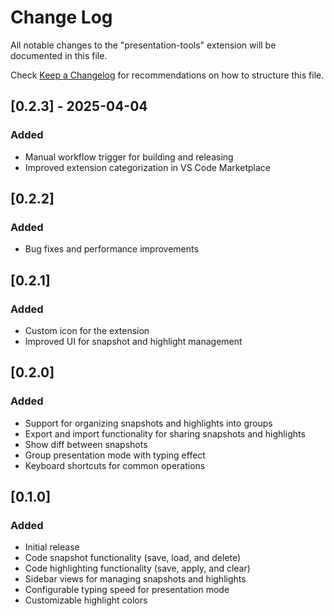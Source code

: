 # Change Log

All notable changes to the "presentation-tools" extension will be documented in this file.

Check [Keep a Changelog](http://keepachangelog.com/) for recommendations on how to structure this file.

## [0.2.3] - 2025-04-04

### Added
- Manual workflow trigger for building and releasing
- Improved extension categorization in VS Code Marketplace

## [0.2.2]

### Added
- Bug fixes and performance improvements

## [0.2.1] 

### Added
- Custom icon for the extension
- Improved UI for snapshot and highlight management

## [0.2.0]

### Added
- Support for organizing snapshots and highlights into groups
- Export and import functionality for sharing snapshots and highlights
- Show diff between snapshots
- Group presentation mode with typing effect
- Keyboard shortcuts for common operations

## [0.1.0]

### Added
- Initial release
- Code snapshot functionality (save, load, and delete)
- Code highlighting functionality (save, apply, and clear)
- Sidebar views for managing snapshots and highlights
- Configurable typing speed for presentation mode
- Customizable highlight colors